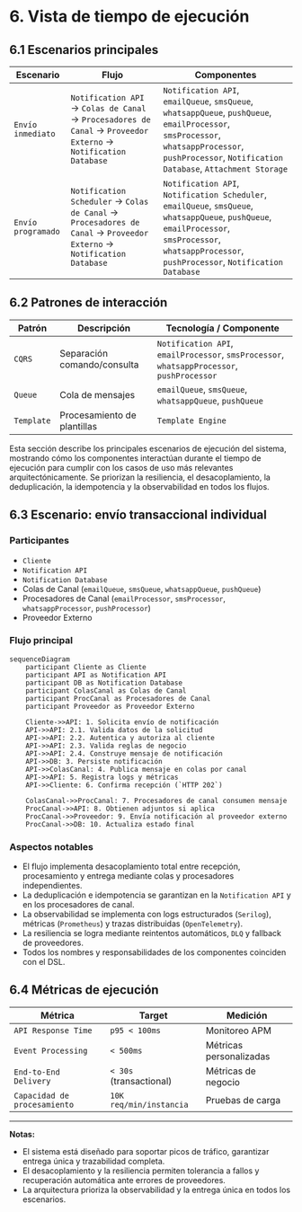 # 6. Vista de tiempo de ejecución

## 6.1 Escenarios principales

| Escenario               | Flujo                              | Componentes         |
|-------------------------|------------------------------------|---------------------|
| `Envío inmediato`         | `Notification API` → `Colas de Canal` → `Procesadores de Canal` → `Proveedor Externo` → `Notification Database` | `Notification API`, `emailQueue`, `smsQueue`, `whatsappQueue`, `pushQueue`, `emailProcessor`, `smsProcessor`, `whatsappProcessor`, `pushProcessor`, `Notification Database`, `Attachment Storage` |
| `Envío programado`        | `Notification Scheduler` → `Colas de Canal` → `Procesadores de Canal` → `Proveedor Externo` → `Notification Database` | `Notification API`, `Notification Scheduler`, `emailQueue`, `smsQueue`, `whatsappQueue`, `pushQueue`, `emailProcessor`, `smsProcessor`, `whatsappProcessor`, `pushProcessor`, `Notification Database` |

## 6.2 Patrones de interacción

| Patrón      | Descripción                   | Tecnología / Componente         |
|-------------|------------------------------|---------------------------------|
| `CQRS`      | Separación comando/consulta  | `Notification API`, `emailProcessor`, `smsProcessor`, `whatsappProcessor`, `pushProcessor` |
| `Queue`     | Cola de mensajes             | `emailQueue`, `smsQueue`, `whatsappQueue`, `pushQueue` |
| `Template`  | Procesamiento de plantillas  | `Template Engine`               |

Esta sección describe los principales escenarios de ejecución del sistema, mostrando cómo los componentes interactúan durante el tiempo de ejecución para cumplir con los casos de uso más relevantes arquitectónicamente. Se priorizan la resiliencia, el desacoplamiento, la deduplicación, la idempotencia y la observabilidad en todos los flujos.

## 6.3 Escenario: envío transaccional individual

### Participantes

- `Cliente`
- `Notification API`
- `Notification Database`
- Colas de Canal (`emailQueue`, `smsQueue`, `whatsappQueue`, `pushQueue`)
- Procesadores de Canal (`emailProcessor`, `smsProcessor`, `whatsappProcessor`, `pushProcessor`)
- Proveedor Externo

### Flujo principal

```mermaid
sequenceDiagram
    participant Cliente as Cliente
    participant API as Notification API
    participant DB as Notification Database
    participant ColasCanal as Colas de Canal
    participant ProcCanal as Procesadores de Canal
    participant Proveedor as Proveedor Externo

    Cliente->>API: 1. Solicita envío de notificación
    API->>API: 2.1. Valida datos de la solicitud
    API->>API: 2.2. Autentica y autoriza al cliente
    API->>API: 2.3. Valida reglas de negocio
    API->>API: 2.4. Construye mensaje de notificación
    API->>DB: 3. Persiste notificación
    API->>ColasCanal: 4. Publica mensaje en colas por canal
    API->>API: 5. Registra logs y métricas
    API->>Cliente: 6. Confirma recepción (`HTTP 202`)

    ColasCanal->>ProcCanal: 7. Procesadores de canal consumen mensaje
    ProcCanal->>API: 8. Obtienen adjuntos si aplica
    ProcCanal->>Proveedor: 9. Envía notificación al proveedor externo
    ProcCanal->>DB: 10. Actualiza estado final
```

### Aspectos notables

- El flujo implementa desacoplamiento total entre recepción, procesamiento y entrega mediante colas y procesadores independientes.
- La deduplicación e idempotencia se garantizan en la `Notification API` y en los procesadores de canal.
- La observabilidad se implementa con logs estructurados (`Serilog`), métricas (`Prometheus`) y trazas distribuidas (`OpenTelemetry`).
- La resiliencia se logra mediante reintentos automáticos, `DLQ` y fallback de proveedores.
- Todos los nombres y responsabilidades de los componentes coinciden con el DSL.

## 6.4 Métricas de ejecución

| Métrica                   | Target                | Medición                |
|---------------------------|----------------------|-------------------------|
| `API Response Time`       | `p95 < 100ms`        | Monitoreo APM           |
| `Event Processing`        | `< 500ms`            | Métricas personalizadas |
| `End-to-End Delivery`     | `< 30s` (transactional) | Métricas de negocio |
| `Capacidad de procesamiento` | `10K req/min/instancia` | Pruebas de carga   |

---

**Notas:**

- El sistema está diseñado para soportar picos de tráfico, garantizar entrega única y trazabilidad completa.
- El desacoplamiento y la resiliencia permiten tolerancia a fallos y recuperación automática ante errores de proveedores.
- La arquitectura prioriza la observabilidad y la entrega única en todos los escenarios.
